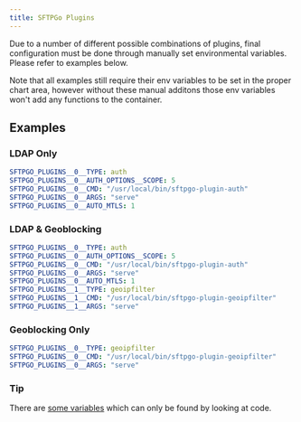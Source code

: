 ```yaml
---
title: SFTPGo Plugins
---
```


Due to a number of different possible combinations of plugins, final configuration
must be done through manually set environmental variables. Please refer to examples below.

Note that all examples still require their env variables to be set in the proper chart
area, however without these manual additons those env variables won't add any functions to
the container.

## Examples

### LDAP Only

```yaml
SFTPGO_PLUGINS__0__TYPE: auth
SFTPGO_PLUGINS__0__AUTH_OPTIONS__SCOPE: 5
SFTPGO_PLUGINS__0__CMD: "/usr/local/bin/sftpgo-plugin-auth"
SFTPGO_PLUGINS__0__ARGS: "serve"
SFTPGO_PLUGINS__0__AUTO_MTLS: 1
```

### LDAP & Geoblocking

```yaml
SFTPGO_PLUGINS__0__TYPE: auth
SFTPGO_PLUGINS__0__AUTH_OPTIONS__SCOPE: 5
SFTPGO_PLUGINS__0__CMD: "/usr/local/bin/sftpgo-plugin-auth"
SFTPGO_PLUGINS__0__ARGS: "serve"
SFTPGO_PLUGINS__0__AUTO_MTLS: 1
SFTPGO_PLUGINS__1__TYPE: geoipfilter
SFTPGO_PLUGINS__1__CMD: "/usr/local/bin/sftpgo-plugin-geoipfilter"
SFTPGO_PLUGINS__1__ARGS: "serve"
```

### Geoblocking Only

```yaml
SFTPGO_PLUGINS__0__TYPE: geoipfilter
SFTPGO_PLUGINS__0__CMD: "/usr/local/bin/sftpgo-plugin-geoipfilter"
SFTPGO_PLUGINS__0__ARGS: "serve"
```

### Tip

There are [some variables][1] which can only be found by looking at code.

[1]: https://github.com/drakkan/sftpgo/blob/cb3bc3f6043791081d28b9b1666a053a33e2a962/internal/config/config.go#L920
